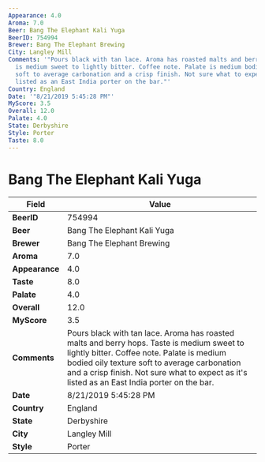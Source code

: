 ```yaml
---
Appearance: 4.0
Aroma: 7.0
Beer: Bang The Elephant Kali Yuga
BeerID: 754994
Brewer: Bang The Elephant Brewing
City: Langley Mill
Comments: '"Pours black with tan lace. Aroma has roasted malts and berry hops. Taste
  is medium sweet to lightly bitter. Coffee note. Palate is medium bodied oily texture
  soft to average carbonation and a crisp finish. Not sure what to expect as it''s
  listed as an East India porter on the bar."'
Country: England
Date: '"8/21/2019 5:45:28 PM"'
MyScore: 3.5
Overall: 12.0
Palate: 4.0
State: Derbyshire
Style: Porter
Taste: 8.0
---
```


# Bang The Elephant Kali Yuga

| Field         | Value |
|---------------|-------|
| **BeerID** | 754994 |
| **Beer** | Bang The Elephant Kali Yuga |
| **Brewer** | Bang The Elephant Brewing |
| **Aroma** | 7.0 |
| **Appearance** | 4.0 |
| **Taste** | 8.0 |
| **Palate** | 4.0 |
| **Overall** | 12.0 |
| **MyScore** | 3.5 |
| **Comments** | Pours black with tan lace. Aroma has roasted malts and berry hops. Taste is medium sweet to lightly bitter. Coffee note. Palate is medium bodied oily texture soft to average carbonation and a crisp finish. Not sure what to expect as it's listed as an East India porter on the bar. |
| **Date** | 8/21/2019 5:45:28 PM |
| **Country** | England |
| **State** | Derbyshire |
| **City** | Langley Mill |
| **Style** | Porter |
